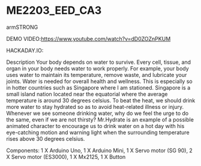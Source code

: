 # ME2203_EED_CA3

armSTRONG

DEMO VIDEO:https://www.youtube.com/watch?v=dD0ZOZnPKUM

HACKADAY.IO: 

Description Your body depends on water to survive. Every cell, tissue, and organ in your body needs water to work properly. For example, your body uses water to maintain its temperature, remove waste, and lubricate your joints. Water is needed for overall health and wellness. This is especially so in hotter countries such as Singapore where I am stationed. Singapore is a small island nation located near the equatorial where the average temperature is around 30 degrees celsius. To beat the heat, we should drink more water to stay hydrated so as to avoid heat-related illness or injury. Whenever we see someone drinking water, why do we feel the urge to do the same, even if we are not thirsty? Mr.Hydrate is an example of a possible animated character to encourage us to drink water on a hot day with his eye-catching motion and warning light when the surrounding temperature rises above 30 degrees celsius.

Components: 1 X Arduino Uno, 1 X Arduino Mini, 1 X Servo motor (SG 90), 2 X Servo motor (ES3000), 1 X Mx2125, 1 X Button
